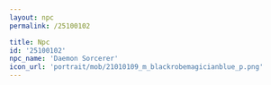 ```yaml
---
layout: npc
permalink: /25100102

title: Npc
id: '25100102'
npc_name: 'Daemon Sorcerer'
icon_url: 'portrait/mob/21010109_m_blackrobemagicianblue_p.png'
---
```

